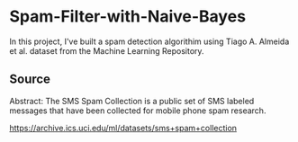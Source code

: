 # Spam-Filter-with-Naive-Bayes

In this project, I've built a spam detection algorithim using Tiago A. Almeida et al. dataset from the Machine Learning Repository. 

## Source

Abstract: The SMS Spam Collection is a public set of SMS labeled messages that have been collected for mobile phone spam research.

https://archive.ics.uci.edu/ml/datasets/sms+spam+collection
